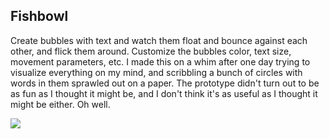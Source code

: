 Fishbowl
---

Create bubbles with text and watch them float and bounce against each other, and flick them around. Customize the bubbles color, text size, movement parameters, etc. I made this on a whim after one day trying to visualize everything on my mind, and scribbling a bunch of circles with words in them sprawled out on a paper. The prototype didn't turn out to be as fun as I thought it might be, and I don't think it's as useful as I thought it might be either. Oh well.

![](http://i.imgur.com/zjl9j5t.png)
